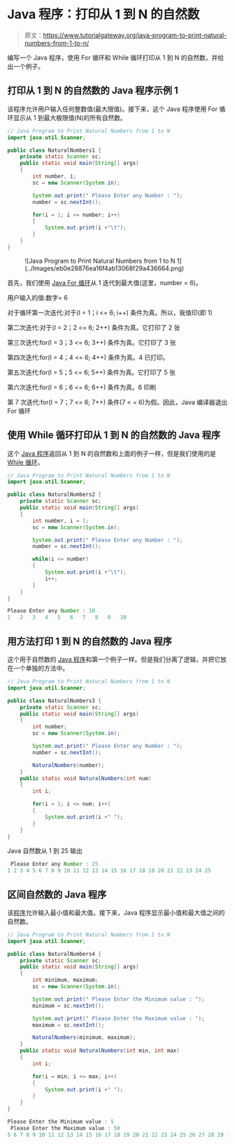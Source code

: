 # Java 程序：打印从 1 到 N 的自然数

> 原文：<https://www.tutorialgateway.org/java-program-to-print-natural-numbers-from-1-to-n/>

编写一个 Java 程序，使用 For 循环和 While 循环打印从 1 到 N 的自然数，并给出一个例子。

## 打印从 1 到 N 的自然数的 Java 程序示例 1

该程序允许用户输入任何整数值(最大限值)。接下来，这个 Java 程序使用 For 循环显示从 1 到最大极限值(N)的所有自然数。

```java
// Java Program to Print Natural Numbers from 1 to N 
import java.util.Scanner;

public class NaturalNumbers1 {
	private static Scanner sc;
	public static void main(String[] args) 
	{
		int number, i;
		sc = new Scanner(System.in);

		System.out.print(" Please Enter any Number : ");
		number = sc.nextInt();	

		for(i = 1; i <= number; i++)
		{
			System.out.print(i +"\t"); 
		}	
	}
}
```

<figure class="wp-block-image">![Java Program to Print Natural Numbers from 1 to N 1](../Images/eb0e28876ea16f4ab13068f29a436664.png)</figure>

首先，我们使用 [Java For 循环](https://www.tutorialgateway.org/java-for-loop/)从 1 迭代到最大值(这里，number = 6)。

用户输入的值:数字= 6

对于循环第一次迭代:对于(I = 1；i <= 6; i++)
条件为真。所以，我值印(即 1)

第二次迭代:对于(I = 2；2 <= 6; 2++)
条件为真。它打印了 2 张

第三次迭代:for(I = 3；3 <= 6; 3++)
条件为真。它打印了 3 张

第四次迭代:for(I = 4；4 <= 6; 4++)
条件为真。4 已打印。

第五次迭代:for(I = 5；5 <= 6; 5++)
条件为真。它打印了 5 张

第六次迭代:for(I = 6；6 <= 6; 6++)
条件为真。6 印刷

第 7 次迭代:for(I = 7；7 <= 6; 7++)
条件(7 < = 6)为假。因此，Java 编译器退出 For 循环

## 使用 While 循环打印从 1 到 N 的自然数的 Java 程序

这个 [Java 程序](https://www.tutorialgateway.org/learn-java-programs/)返回从 1 到 N 的自然数和上面的例子一样，但是我们使用的是 [While 循环](https://www.tutorialgateway.org/java-while-loop/)。

```java
// Java Program to Print Natural Numbers from 1 to N 
import java.util.Scanner;

public class NaturalNumbers2 {
	private static Scanner sc;
	public static void main(String[] args) 
	{
		int number, i = 1;
		sc = new Scanner(System.in);

		System.out.print(" Please Enter any Number : ");
		number = sc.nextInt();	

		while(i <= number)
		{
			System.out.print(i +"\t"); 
			i++;
		}	
	}
}
```

```java
Please Enter any Number : 10
1	2	3	4	5	6	7	8	9	10 
```

## 用方法打印 1 到 N 的自然数的 Java 程序

这个用于自然数的 [Java 程序](https://www.tutorialgateway.org/learn-java-programs/)和第一个例子一样。但是我们分离了逻辑，并把它放在一个单独的方法中。

```java
// Java Program to Print Natural Numbers from 1 to N 
import java.util.Scanner;

public class NaturalNumbers3 {
	private static Scanner sc;
	public static void main(String[] args) 
	{
		int number;
		sc = new Scanner(System.in);

		System.out.print(" Please Enter any Number : ");
		number = sc.nextInt();	

		NaturalNumbers(number);
	}
	public static void NaturalNumbers(int num)
	{
		int i;

		for(i = 1; i <= num; i++)
		{
			System.out.print(i +" "); 
		}	
	}
}
```

Java 自然数从 1 到 25 输出

```java
 Please Enter any Number : 25
1 2 3 4 5 6 7 8 9 10 11 12 13 14 15 16 17 18 19 20 21 22 23 24 25 
```

## 区间自然数的 Java 程序

该[程序](https://www.tutorialgateway.org/learn-java-programs/)允许输入最小值和最大值。接下来，Java 程序显示最小值和最大值之间的自然数。

```java
// Java Program to Print Natural Numbers from 1 to N 
import java.util.Scanner;

public class NaturalNumbers4 {
	private static Scanner sc;
	public static void main(String[] args) 
	{
		int minimum, maximum;
		sc = new Scanner(System.in);

		System.out.print(" Please Enter the Minimum value : ");
		minimum = sc.nextInt();			

		System.out.print(" Please Enter the Maximum value : ");
		maximum = sc.nextInt();	

		NaturalNumbers(minimum, maximum);
	}
	public static void NaturalNumbers(int min, int max)
	{
		int i;

		for(i = min; i <= max; i++)
		{
			System.out.print(i +" "); 
		}	
	}
}
```

```java
Please Enter the Minimum value : 5
 Please Enter the Maximum value : 50
5 6 7 8 9 10 11 12 13 14 15 16 17 18 19 20 21 22 23 24 25 26 27 28 29 30 31 32 33 34 35 36 37 38 39 40 41 42 43 44 45 46 47 48 49 50 
```